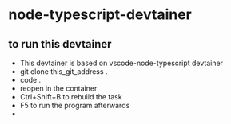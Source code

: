 # node-typescript-devtainer

## to run this devtainer
- This devtainer is based on vscode-node-typescript devtainer
- git clone this_git_address .
- code .
- reopen in the container
- Ctrl+Shift+B to rebuild the task
- F5 to run the program afterwards
-
